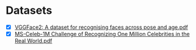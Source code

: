Datasets
=========


-	[x] [VGGFace2: A dataset for recognising faces across pose and age.pdf](https://arxiv.org/pdf/1710.08092.pdf)
-	[x] [MS-Celeb-1M Challenge of Recognizing One Million Celebrities in the Real World.pdf](https://www.researchgate.net/publication/295074418_MS-Celeb-1M_Challenge_of_Recognizing_One_Million_Celebrities_in_the_Real_World)